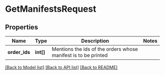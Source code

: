 # GetManifestsRequest

## Properties
Name | Type | Description | Notes
------------ | ------------- | ------------- | -------------
**order_ids** | **int[]** | Mentions the ids of the orders whose manifest is to be printed | 

[[Back to Model list]](../README.md#documentation-for-models) [[Back to API list]](../README.md#documentation-for-api-endpoints) [[Back to README]](../README.md)


